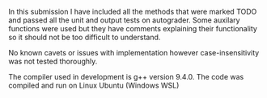 In this submission I have included all the methods that were marked TODO and passed all the unit and output tests on autograder. Some auxilary functions were used but they have comments explaining their functionality so it should not be too difficult to understand.

No known cavets or issues with implementation however case-insensitivity was not tested thoroughly.

The compiler used in development is g++ version 9.4.0. The code was compiled and run on Linux Ubuntu (Windows WSL)
